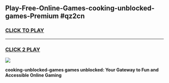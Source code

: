 
## Play-Free-Online-Games-cooking-unblocked-games-Premium #qz2cn
<h3>
<a href="https://premium.freeplayer.one?title=cooking-unblocked-games&ref=8M">CLICK TO PLAY</a></h3>
<hr>

<h3>
<a href="https://premium.freeplayer.one?title=cooking-unblocked-games&ref=8M">CLICK 2 PLAY</a>
  
</h3>

<a href="https://premium.freeplayer.one?title=cooking-unblocked-games&ref=8M"><img src="https://clearcache.store/games.png"></a>


**cooking-unblocked-games games unblocked: Your Gateway to Fun and Accessible Online Gaming**
